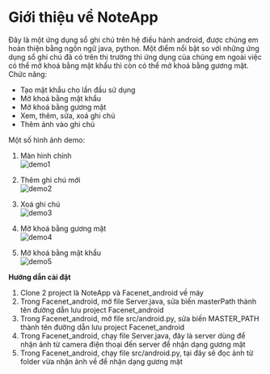 
# Giới thiệu về NoteApp
Đây là một ứng dụng sổ ghi chú trên hệ điều hành android, được chúng em hoàn thiện bằng ngôn ngữ java, python.
Một điểm nổi bật so với những ứng dụng sổ ghi chú đã có trên thị trường thì ứng dụng của chúng em ngoài việc có thể mở khoá bằng mật khẩu thì còn có thể mở khoá bằng gương mặt.<br/>
Chức năng:
<ul>
<li>Tạo mật khẩu cho lần đầu sử dụng</li>
<li>Mở khoá bằng mật khẩu</li>
<li>Mở khoá bằng gương mặt</li>
<li>Xem, thêm, sửa, xoá ghi chú</li>
<li>Thêm ảnh vào ghi chú</li>
</ul>
Một số hình ảnh demo:

1. Màn hình chính<br />
![demo1](https://user-images.githubusercontent.com/57005560/118626823-6425c700-b7f5-11eb-8ac5-8038c35f37a9.PNG)






2. Thêm ghi chú mới<br />
![demo2](https://user-images.githubusercontent.com/57005560/118627699-24131400-b7f6-11eb-81c4-da9f7a5e8785.PNG)






3. Xoá ghi chú<br />
![demo3](https://user-images.githubusercontent.com/57005560/118627841-40af4c00-b7f6-11eb-96e4-a58aae96806b.PNG)






4. Mở khoá bằng gương mặt<br />
![demo4](https://scontent-hkg4-1.xx.fbcdn.net/v/t1.15752-9/201349062_829360584684816_3120177940044159575_n.png?_nc_cat=101&ccb=1-3&_nc_sid=ae9488&_nc_ohc=jkh6QqUHSC4AX81U1Mr&_nc_ht=scontent-hkg4-1.xx&oh=1e3ede8002d2792501c381b8f8797658&oe=60D4A4B9)





5. Mở khoá bằng mật khẩu<br />
![demo5](https://scontent-hkg4-1.xx.fbcdn.net/v/t1.15752-9/201173764_199118592101986_1144722416540302003_n.png?_nc_cat=101&ccb=1-3&_nc_sid=ae9488&_nc_ohc=uUiQKz31dmwAX9AhXmM&tn=argkVnDAia8JK_2p&_nc_ht=scontent-hkg4-1.xx&oh=256e95b4efa2c75f80160117c7dca7df&oe=60D515A5)






<b> Hướng dẫn cài đặt </b>
1) Clone 2 project là NoteApp và Facenet_android về máy
2) Trong Facenet_android, mở file Server.java, sửa biến masterPath thành tên đường dẫn lưu project Facenet_android
3) Trong Facenet_android, mở file src/android.py, sửa biến MASTER_PATH thành tên đường dẫn lưu project Facenet_android
4) Trong Facenet_android, chạy file Server.java, đây là server dùng để nhận ảnh từ camera điện thoại đến server để nhận dạng gương mặt
5) Trong Facenet_android, chạy file src/android.py, tại đây sẽ đọc ảnh từ folder vừa nhận ảnh về để nhận dạng gương mặt